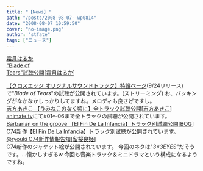 ```yaml
---
title: "【News】"
path: "/posts/2008-08-07--wp0814"
date: "2008-08-07 10:59:50"
cover: "no-image.png"
author: "stfate"
tags: ["ニュース"]
---
```


<style type="text/css">
<!--
p {white-space: pre-wrap};
-->
</style>

<a class="topics" href="http://www.team-e.co.jp/products/kdsd-10032-33.html" target="_blank">霜月はるか "Blade of Tears"試聴公開</a><span class="junre">[<a href="http://shimotsukin.com/" target="_blank">霜月はるか</a>]</span>
<div class="news"><a href="http://www.team-e.co.jp/products/kdsd-10032-33.html" target="_blank">【クロスエッジ オリジナルサウンドトラック】特設ページ</a>(9/24リリース)で"<em>Blade of Tears</em>"の試聴が公開されています。(ストリーミング)
お、バッキングがなかなかしっかりしてますね。メロディも良さげですし。</div>
<a class="topics" href="http://www.animate.tv/pv/detail.php?id=pcd080703a" target="_blank">志方あきこ 【うみねこのなく頃に】全トラック試聴公開</a><span class="junre">[<a href="http://www.vagrancy.jp/" target="_blank">志方あきこ</a>]</span>
<div class="news"><a href="http://www.animate.tv/pv/detail.php?id=pcd080703a" target="_blank">animate.tv</a>にて#01～06まで全トラックの試聴が公開されています。</div>
<a class="topics" href="http://www.astronotes.jp/bog-official/index.html" target="_blank">Barbarian on the groove 【El Fin De La Infancia】トラック別試聴公開</a><span class="junre">[<a href="http://www.astronotes.jp/bog-official/index.html" target="_blank">BOG</a>]</span>
<div class="news">C74新作【<a href="http://www.astronotes.jp/bog-official/sp_efdi.html" target="_blank">El Fin De La Infancia</a>】トラック別試聴が公開されています。</div>
<a class="topics" href="http://ryouki.net/" target="_blank">@ryouki C74新作情報告知</a><span class="junre">[<a href="http://ryouki.net/" target="_blank">留桜良姫</a>]</span>
<div class="news">C74新作のジャケット絵が公開されています。
今回のネタは"<em>3×3EYES</em>"だそうです。…懐かしすぎるw
今回も音楽トラック＆ミニドラマという構成になるようですね。</div>
